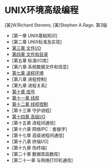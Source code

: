 # UNIX环境高级编程

[美]W.Richard Stevens; [美]Stephen A.Rago. 第3版

- [第一章 UNIX基础知识]
- [第二章 UNIX标准及实现]
- [第三章 文件I/O](chapter3.md)
- [第四章 文件和目录](chapter4.md)
- [第五章 标准I/O库]
- [第六章 系统数据文件和信息]
- [第七章 进程环境](chapter7.md)
- [第八章 进程控制]
- [第九章 进程关系]
- [第十章 信号](chapter10.md)
- [第十一章 线程](chapter11.md)
- [第十二章 线程控制](chapter12.md)
- [第十三章 守护进程]
- [第十四章 高级I/O](chapter14.md)
- [第十五章 进程间通信]
- [第十六章 网络IPC：套接字]
- [第十七章 高级进程间通信]
- [第十八章 终端I/O]
- [第十九章 伪终端]
- [第二十章 数据库函数库]
- [第二十一章 与网络打印机通信]


